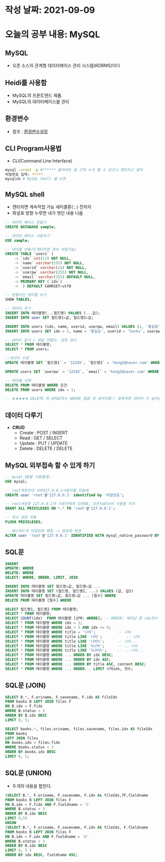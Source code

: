 # 작성 날짜: 2021-09-09 
# 오늘의 공부 내용: MySQL

## MySQL
+ 오픈 소스의 관계형 데이터베이스 관리 시스템(RDBMS)이다

## Heidi를 사용함
+ MySQL의 프론트엔드 제품.
+ MySQL의 데이터베이스를 관리


## 환경변수
- 참조 : [환경변수설정](https://dog-developers.tistory.com/21)
## CLI Program사용법
- CLI(Command Line Interface)
```bash
mysql -uroot -p #****** 붙여써도 됨 근데 누가 볼 수 있으니 엔터치고 넣자
비밀번호 입력: *****
mysqlsh # MySQL Shell 쉘 오픈
```
## MySQL shell
+ 엔터치면 계속작업 가능 세미콜론( ; ) 전까지
+ 화살표 방향 누루면 내가 썻던 내용 나옴
```sql
-- 데이터 베이스 만들기
CREATE DATABASE sample;

-- 데이터 베이스 사용하기
USE sample;

-- 테이블 만들기(엔터치면 계속 작업가능)
CREATE TABLE `users` (
	-> `idx` int(11) NOT NULL,
	-> `name` varchar(255) NOT NULL,
	-> `userid` varchar(24) NOT NULL,
	-> `userpw` varchar(255) NOT NULL,
	-> `email` varchar(255) DEFAULT NULL,
	-> PRIMARY KEY (`idx`)
	->  ) DEFAULT CAHRSET=utf8  

-- 만들어진 테이블 보기
SHOW TABLES;

-- 데이터 추가
INSERT INTO 테이블명(...필드명) VALUES (...값);
INSERT INTO user SET 필드명1=값, 필드명2=값;

INSERT INTO users (idx, name, userid, userpw, email) VALUES (1, '홍길동', 'hong', '1234', 'hong@naver.com');
INSERT INTO users SET idx = 2, name = '홍길순', userid = 'honks', userpw = '1111', email='hongks@naver.com'

-- 데이터 읽기 / 제일 어렵다. 엄청 많다
SELECT * FROM 테이블명;
SELECT * FROM users;

--데이터 수정
UPDATE 테이블명 SET `필드명1` = '12345', `필드명2` = 'hong2@naver.com' WHERE 조건; 

UPDATE users SET `userpw` = '12345', `email` = 'hong2@naver.com' WHERE idx = 1; 

-- 테이블 삭제
DELETE FROM 테이블명 WHERE 조건
DELETE FROM users WHERE idx = 1;

-- ★★★★★ DELETE 와 UPDATE는 WHERE 절을 꼭 넣어야함!! 잘못하면 데이터 다 날라감 ★★★★★
```

## 데이터 다루기
+ **CRUD**
  + Create : POST / INSERT
  + Read : 	 GET / SELECT
  + Update : PUT / UPDATE
  + Delete : DELETE / DELETE

## MySQL 외부접속 할 수 있게 하기
```sql
-- mysql DB를 사용할께~
USE mysql;

-- root계정인데 서버127.0.0.1사용자를 만들께
CREATE user 'root'@'127.0.0.1' identified by '비밀번호';

-- root계정중 127.0.0.1의 사용자에게 모든DB, 모든Table의 사용을 허가
GRANT ALL PRIVILEGES ON *.* TO 'root'@'127.0.0.1';

-- 즉시 권한 적용
FLUSH PRIVILEGES;

-- 패스워드의 비밀번호 평문 -> 암호화 변경
ALTER user 'root'@'127.0.0.1' IDENTIFIED WITH mysql_native_password BY '패스워드'
```
## SQL문
```sql
INSERT
UPDATE: WHERE
DELETE: WHERE
SELECT: WHERE, ORDER, LIMIT, JOIN

INSERT INTO 테이블명 SET 필드명=값, 필드명=값 ...
INSERT INTO 테이블명 SET (필드명, 필드명2, ...) VALUES (값, 값2)
UPDATE 테이블명 SET 필드명=값, 필드명=값 ... [필수] WHERE
DELETE FROM 테이블명 [필수] WHERE

SELECT 필드명1, 필드명2 FROM 테이블명;
SELECT * FROM 테이블명;
SELECT COUNT(idx)  FROM 테이블명 [선택: WHERE]; -- ORDER: 에러남 총 idx갯수
SELECT * FROM 테이블명 WHERE idx = 1;
SELECT * FROM 테이블명 WHERE idx > 5 AND idx <= 9;
SELECT * FROM 테이블명 WHERE title = '나비';			-- 나비
SELECT * FROM 테이블명 WHERE title LIKE '나비';			-- 나비
SELECT * FROM 테이블명 WHERE title LIKE '나비%';		-- 나비...
SELECT * FROM 테이블명 WHERE title LIKE '%나비';		-- ...나비
SELECT * FROM 테이블명 WHERE title LIKE '%나비%';		-- ...나비...
SELECT * FROM 테이블명 WHERE ... ORDER BY idx DESC;
SELECT * FROM 테이블명 WHERE ... ORDER BY idx ASC;
SELECT * FROM 테이블명 WHERE ... ORDER BY title ASC, content DESC;
SELECT * FROM 테이블명 WHERE ... ORDER... LIMIT 시작idx, 갯수;
```

## SQL문 (JOIN)
```sql
SELECT B.*, F.oriname, F.savename, F.idx AS fileIdx  
FROM books B LEFT JOIN files F 
ON B.idx = F.fidx 
WHERE B.status < 3
ORDER BY B.idx DESC
LIMIT 0, 5;

SELECT books.*, files.oriname, files.savename, files.idx AS fileIdx  
FROM books 
LEFT JOIN files 
ON books.idx = files.fidx 
WHERE books.status < 3
ORDER BY books.idx DESC
LIMIT 0, 5;
```

## SQL문 (UNION)
+ 두개의 내용을 합친다.
```sql
(SELECT B.*, F.oriname, F.savename, F.idx As fileIdx,fF,fieldname
FROM books B LEFT JOIN files F
ON B.idx = F.fidx AND F.fieldname = 'C'
WHERE B.status < 3
ORDER BY B.idx DESC
LIMIT 0,5)
UNION  
(SELECT B.*, F.oriname, F.savename, F.idx AS fileIdx, F.fieldname
FROM books B LEFT JOIN files F
ON B.idx = F.idx AND F.fieldname = 'U'
WHERE B.status < 3
ORDER BY B.idx DESC
LIMIT 0, 5 )
ORDER BY idx DESC, fieldname ASC;
```

